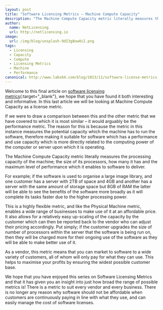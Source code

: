 ```yaml
---
layout: post
title: "Software Licensing Metrics – Machine Compute Capacity"
description: "The Machine Compute Capacity metric literally measures the processing capacity of the machine"
author:
  name: NetLicensing
  url: http://netlicensing.io
image:
  url: /img/blog/unsplash-9dI3g8owHiI.png
tags:
  - Licensing
  - Capacity
  - Compute
  - Licensing Metrics
  - Machine
  - Performance
canonical: http://www.labs64.com/blog/2013/11/software-license-metrics-machine-compute-capacity/
---
```


Welcome to this final article on [software licensing metrics](https://www.google.com/search?q=site%3Anetlicensing.io%20Software%20Licensing%20Metrics "Software Licensing Metrics"){:target="_blank"}, we hope that you have found it both interesting and informative. In this last article we will be looking at Machine Compute Capacity as a license metric.

If we were to draw a comparison between this and the other metric that we have covered to which it is most similar – it would arguably be the performance metric. The reason for this is because the metric in this instance measures the potential capacity which the machine has to run the software, therefore making it suitable for software which has a performance and use capacity which is more directly related to the computing power of the computer or server upon which it is operating.

The Machine Compute Capacity metric literally measures the processing capacity of the machine; the size of its processors, how many it has and the maximum level of performance which it enables to software to deliver.

For example; if the software is used to organise a large image library, and one customer has a server with 2TB of space and 4GB and another has a server with the same amount of storage space but 8GB of RAM the latter will be able to see the benefits of the software more broadly as it will complete its tasks faster due to the higher processing power.

This is a highly flexible metric, and like the Physical Machine metric, enables a wide range of businesses to make use of it at an affordable price. It also allows for a relatively easy up-scaling of the capacity by the customer which can then be reported back to the vendor who can adjust their pricing accordingly. Put simply; if the customer upgrades the size of number of processors within the server that the software is being run on, then they will be charged more for their ongoing use of the software as they will be able to make better use of it.

As a vendor, this metric means that you can market to software to a wide variety of customers, all of whom will only pay for what they can use. This helps to maximise your profits by ensuring the widest possible customer base.

We hope that you have enjoyed this series on Software Licensing Metrics and that it has given you an insight into just how broad the range of possible metrics is! There is a metric to suit every vendor and every business. There is no longer any reason why software should not be affordable when customers are continuously paying in line with what they use, and can easily manage the cost of software licenses.
